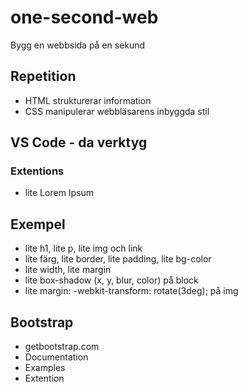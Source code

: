 # one-second-web
Bygg en webbsida på en sekund

## Repetition
* HTML strukturerar information
* CSS manipulerar webbläsarens inbyggda stil

## VS Code - da verktyg

### Extentions
* lite Lorem Ipsum

## Exempel
* lite h1, lite p, lite img och link
* lite färg, lite border, lite padding, lite bg-color
* lite width, lite margin
* lite box-shadow (x, y, blur, color) på block
* lite margin: -webkit-transform: rotate(3deg); på img

## Bootstrap
* getbootstrap.com
* Documentation
* Examples
* Extention

